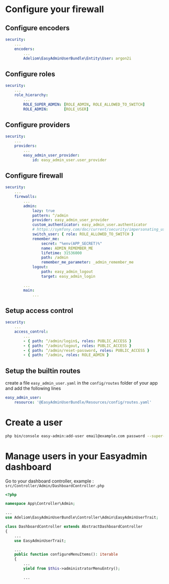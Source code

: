 # Configure your firewall

## Configure encoders

```yaml
security:
    ...
    encoders:
        ...
        Adeliom\EasyAdminUserBundle\Entity\User: argon2i
```

## Configure roles

```yaml
security:
    ...
    role_hierarchy:
        ...
        ROLE_SUPER_ADMIN: [ROLE_ADMIN, ROLE_ALLOWED_TO_SWITCH]
        ROLE_ADMIN:       [ROLE_USER]
```

## Configure providers

```yaml
security:
    ...
    providers:
        ...
        easy_admin_user_provider:
            id: easy_admin_user.user_provider
```

## Configure firewall

```yaml
security:
    ...
    firewalls:
        ...
        admin:
            lazy: true
            pattern: ^/admin
            provider: easy_admin_user_provider
            custom_authenticator: easy_admin_user.authenticator
            # https://symfony.com/doc/current/security/impersonating_user.html
            switch_user: { role: ROLE_ALLOWED_TO_SWITCH }
            remember_me:
                secret: "%env(APP_SECRET)%"
                name: ADMIN_REMEMBER_ME
                lifetime: 31536000
                path: /admin
                remember_me_parameter: _admin_remember_me
            logout:
                path: easy_admin_logout
                target: easy_admin_login

        ...
        main:
            ...
```

## Setup access control

```yaml
security:
    ...
    access_control:
        ...
        - { path: ^/admin/login$, roles: PUBLIC_ACCESS }
        - { path: ^/admin/logout, roles: PUBLIC_ACCESS }
        - { path: ^/admin/reset-password, roles: PUBLIC_ACCESS }
        - { path: ^/admin, roles: ROLE_ADMIN }
```

## Setup the builtin routes

create a file `easy_admin_user.yaml` in the `config/routes` folder of your app and add the following lines

```yaml
easy_admin_user:
    resource: '@EasyAdminUserBundle/Resources/config/routes.yaml'
```

# Create a user

```bash
php bin/console easy-admin:add-user email@example.com password --super-admin
```

# Manage users in your Easyadmin dashboard

Go to your dashboard controller, example : `src/Controller/Admin/DashboardController.php`

```php
<?php

namespace App\Controller\Admin;

...
use Adeliom\EasyAdminUserBundle\Controller\Admin\EasyAdminUserTrait;

class DashboardController extends AbstractDashboardController
{
    ...
    use EasyAdminUserTrait;

    ...
    public function configureMenuItems(): iterable
    {
        ...
        yield from $this->administratorMenuEntry();

        ...
```

